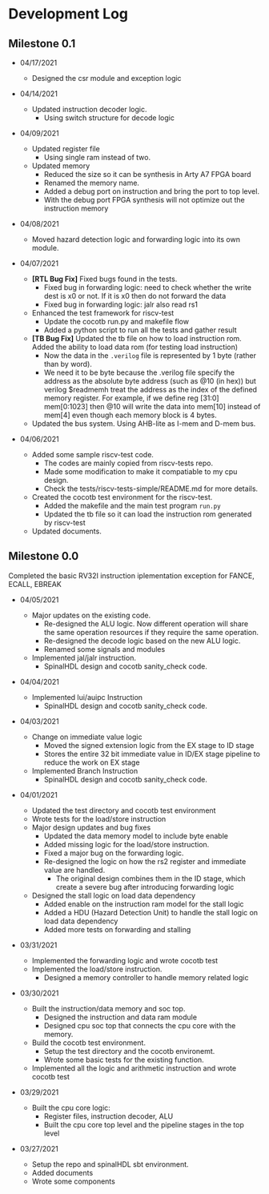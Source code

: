 # Development Log

## Milestone 0.1

- 04/17/2021
  - Designed the csr module and exception logic

- 04/14/2021
  - Updated instruction decoder logic.
    - Using switch structure for decode logic

- 04/09/2021
  - Updated register file
    - Using single ram instead of two.
  - Updated memory
    - Reduced the size so it can be synthesis in Arty A7 FPGA board
    - Renamed the memory name.
    - Added a debug port on instruction and bring the port to top level.
    - With the debug port FPGA synthesis will not optimize out the instruction memory

- 04/08/2021
  - Moved hazard detection logic and forwarding logic into its own module.

- 04/07/2021
  - **[RTL Bug Fix]** Fixed bugs found in the tests.
    - Fixed bug in forwarding logic: need to check whether the write dest is x0 or not. If it is x0 then do not forward the data
    - Fixed bug in forwarding logic: jalr also read rs1
  - Enhanced the test framework for riscv-test
    - Update the cocotb run.py and makefile flow
    - Added a python script to run all the tests and gather result
  - **[TB Bug Fix]** Updated the tb file on how to load instruction rom. Added the ability to load data rom (for testing load instruction)
    - Now the data in the `.verilog` file is represented by 1 byte (rather than by word).
    - We need it to be byte because the .verilog file specify the address as the absolute byte address (such as @10 (in hex)) but verilog $readmemh treat the address as the index of the defined memory register. For example, if we define reg [31:0] mem[0:1023] then @10 will write the data into mem[10] instead of mem[4] even though each memory block is 4 bytes.
  - Updated the bus system. Using AHB-lite as I-mem and D-mem bus.

- 04/06/2021
  - Added some sample riscv-test code.
    - The codes are mainly copied from riscv-tests repo.
    - Made some modification to make it compatiable to my cpu design.
    - Check the tests/riscv-tests-simple/README.md for more details.
  - Created the cocotb test environment for the riscv-test.
    - Added the makefile and the main test program `run.py`
    - Updated the tb file so it can load the instruction rom generated by riscv-test
  - Updated documents.

## Milestone 0.0

Completed the basic RV32I instruction iplementation exception for FANCE, ECALL, EBREAK

- 04/05/2021
  - Major updates on the existing code.
    - Re-designed the ALU logic. Now different operation will share the same operation resources
      if they require the same operation.
    - Re-designed the decode logic based on the new ALU logic.
    - Renamed some signals and modules
  - Implemented jal/jalr instruction.
    - SpinalHDL design and cocotb sanity_check code.

- 04/04/2021
  - Implemented lui/auipc Instruction
    - SpinalHDL design and cocotb sanity_check code.

- 04/03/2021
  - Change on immediate value logic
    - Moved the signed extension logic from the EX stage to ID stage
    - Stores the entire 32 bit immediate value in ID/EX stage pipeline to reduce the work on EX stage
  - Implemented Branch Instruction
    - SpinalHDL design and cocotb sanity_check code.

- 04/01/2021
  - Updated the test directory and cocotb test environment
  - Wrote tests for the load/store instruction
  - Major design updates and bug fixes
    - Updated the data memory model to include byte enable
    - Added missing logic for the load/store instruction.
    - Fixed a major bug on the forwarding logic.
    - Re-designed the logic on how the rs2 register and immediate value are handled.
      - The original design combines them in the ID stage, which create a severe bug after introducing forwarding logic
  - Designed the stall logic on load data dependency
    - Added enable on the instruction ram model for the stall logic
    - Added a HDU (Hazard Detection Unit) to handle the stall logic on load data dependency
    - Added more tests on forwarding and stalling

- 03/31/2021
  - Implemented the forwarding logic and wrote cocotb test
  - Implemented the load/store instruction.
    - Designed a memory controller to handle memory related logic

- 03/30/2021
  - Built the instruction/data memory and soc top.
    - Designed the instruction and data ram module
    - Designed cpu soc top that connects the cpu core with the memory.
  - Build the cocotb test environment.
    - Setup the test directory and the cocotb environemt.
    - Wrote some basic tests for the existing function.
  - Implemented all the logic and arithmetic instruction and wrote cocotb test

- 03/29/2021
  - Built the cpu core logic:
    - Register files, instruction decoder, ALU
    - Built the cpu core top level and the pipeline stages in the top level

- 03/27/2021
  - Setup the repo and spinalHDL sbt environment.
  - Added documents
  - Wrote some components
